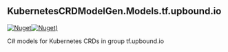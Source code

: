 ## KubernetesCRDModelGen.Models.tf.upbound.io
[![Nuget](https://img.shields.io/nuget/vpre/KubernetesCRDModelGen.Models.tf.upbound.io.svg?style=flat-square)](https://www.nuget.org/packages/KubernetesCRDModelGen.Models.tf.upbound.io)[![Nuget)](https://img.shields.io/nuget/dt/KubernetesCRDModelGen.Models.tf.upbound.io.svg?style=flat-square)](https://www.nuget.org/packages/KubernetesCRDModelGen.Models.tf.upbound.io)

C# models for Kubernetes CRDs in group tf.upbound.io